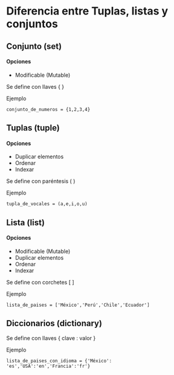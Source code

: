 # Diferencia entre Tuplas, listas y conjuntos

## Conjunto (set)

#### Opciones

* Modificable (Mutable)

Se define con llaves { } 

Ejemplo

`conjunto_de_numeros = {1,2,3,4}`

## Tuplas (tuple)

#### Opciones

* Duplicar elementos
* Ordenar
* Indexar

Se define con paréntesis ( )

Ejemplo

`tupla_de_vocales = (a,e,i,o,u)`  

## Lista (list)

#### Opciones

* Modificable (Mutable)
* Duplicar elementos
* Ordenar
* Indexar

Se define con corchetes [ ]

Ejemplo

`lista_de_paises = ['México','Perú','Chile','Ecuador']`

## Diccionarios (dictionary)



Se define con llaves { clave : valor }

Ejemplo

`lista_de_paises_con_idioma = {'México': 'es','USA':'en','Francia':'fr'}`